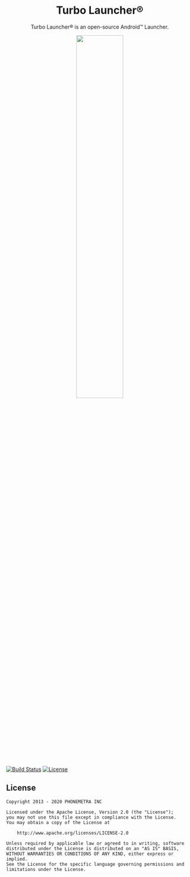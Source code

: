 <h1 align="center">Turbo Launcher®</h1>

<p align="center">Turbo Launcher® is an open-source Android™ Launcher.</p>
<p align="center"><a target="_blank" href="https://play.google.com/store/apps/details?id=com.phonemetra.Turbo.Launcher"><img src="https://play.google.com/intl/en_us/badges/images/generic/en-play-badge.png" height="50%" width="50%"></a></p>


[![Build Status](https://travis-ci.org/Phonemetra/TurboLauncher.svg?branch=master)](https://travis-ci.org/Phonemetra/TurboLauncher)
[![License](https://img.shields.io/hexpm/l/plug.svg)](https://github.com/Phonemetra/TurboLauncher/blog/master/LICENSE)
## License

    Copyright 2013 - 2020 PHONEMETRA INC

    Licensed under the Apache License, Version 2.0 (the "License");
    you may not use this file except in compliance with the License.
    You may obtain a copy of the License at

        http://www.apache.org/licenses/LICENSE-2.0

    Unless required by applicable law or agreed to in writing, software
    distributed under the License is distributed on an "AS IS" BASIS,
    WITHOUT WARRANTIES OR CONDITIONS OF ANY KIND, either express or implied.
    See the License for the specific language governing permissions and
    limitations under the License.


